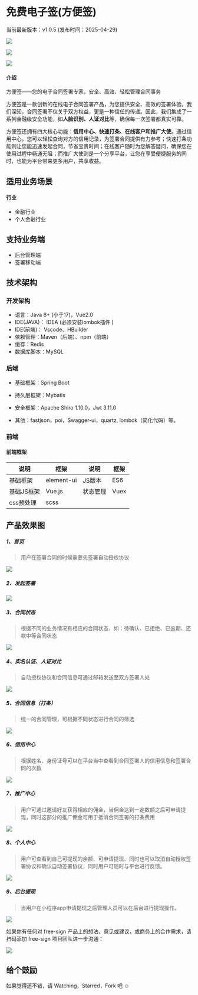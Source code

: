 # 免费电子签(方便签)

当前最新版本：v1.0.5 (发布时间：2025-04-29)



[![](https://img.shields.io/static/v1?label=licents&message=Apache%20License%202.0&color=green)](https://gitee.com/leepm/mini-contract/blob/master/LICENSE)

[![](https://img.shields.io/static/v1?label=Author&message=shawn&color=blue)](https://www.yi-types.com)

[![](https://img.shields.io/static/v1?label=version&message=1.0.5&color=green)](https://www.leepm.com)



#### 介绍

方便签——您的电子合同签署专家，安全、高效、轻松管理合同事务



方便签是一款创新的在线电子合同签署产品，为您提供安全、高效的签署体验。我们深知，合同签署不仅关乎双方权益，更是一种信任的传递。因此，我们集成了一系列金融级安全功能，如**人脸识别、人证对比**等，确保每一次签署都真实可靠。



方便签还拥有四大核心功能：**信用中心、快速打条、在线客户和推广大使**。通过信用中心，您可以轻松查询对方的信用记录，为签署合同提供有力参考；快速打条功能则让您能迅速发起合同，节省宝贵时间；在线客户随时为您解答疑问，确保您在使用过程中畅通无阻；而推广大使则是一个分享平台，让您在享受便捷服务的同时，也能为平台带来更多用户，共享收益。



## 适用业务场景

#### 行业 

- 金融行业
- 个人金融行业



## 支持业务端

- 后台管理端
- 签署移动端



## 技术架构

### 开发架构

- 语言：Java 8+ (小于17)，Vue2.0
- IDE(JAVA)： IDEA (必须安装lombok插件 )
- IDE(前端)： Vscode、HBuilder
- 依赖管理：Maven（后端）、npm（前端）
- 缓存：Redis
- 数据库脚本：MySQL

###   **后端**

- 基础框架：Spring Boot

- 持久层框架：Mybatis

- 安全框架：Apache Shiro 1.10.0，Jwt 3.11.0
- 其他：fastjson，poi，Swagger-ui，quartz, lombok（简化代码）等。



### 前端

#### 前端框架

| 说明       | 框架       | 说明     | 框架 |
| ---------- | ---------- | -------- | ---- |
| 基础框架   | element-ui | JS版本   | ES6  |
| 基础JS框架 | Vue.js     | 状态管理 | Vuex |
| css预处理  | scss       |          |      |



## 产品效果图

##### 1、首页

> 用户在签署合同的时候需要先签署自动授权协议

![](.images/fangbianqian_01.png)

##### 2、发起签署

> 

![](.images/fangbianqian_02.png)

##### 3、合同状态

> 根据不同的业务情况有相应的合同状态，如：待确认、已拒绝、已逾期、还款中等合同状态

![](.images/fangbianqian_03.png)

##### 4、实名认证、人证对比

> 自动授权协议和合同信息可通过邮箱发送至双方签署人处

![](.images/fangbianqian_04.png)

##### 5、合同信息（打条）

> 统一的合同管理，可根据不同状态进行合同的筛选

![](.images/fangbianqian_05.png)

##### 6、信用中心

> 根据姓名、身份证号可以在平台当中查看到合同签署人的信用信息和签署合同的次数

![](.images/fangbianqian_06.png)

##### 7、推广中心

> 用户可通过邀请好友获得相应的佣金，当佣金达到一定数额之后可申请提现，同时这部分的推广佣金可用于抵消合同签署的打条费用

![](.images/fangbianqian_07.png)

##### 8、个人中心

> 用户可查看到自己可提现的余额、可申请提现、同时也可以取消自动授权签署协议和确认自动签署协议，同时用户可随时与平台进行反馈。

![](.images/fangbianqian_08.png)

##### 9、后台提现

> 当用户在小程序app申请提现之后管理人员可以在后台进行提现操作。

![](.images/admin_01.png)





如果你有任何对 free-sign 产品上的想法、意见或建议，或商务上的合作需求，请扫码添加 free-sign 项目团队进一步沟通： 

![](.images/shawn_huangxing_qrcode.png)



##  给个鼓励	

如果觉得还不错，请 Watching，Starred，Fork 吧 ☺
